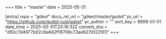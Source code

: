 +++
title = "master"
date = 2025-05-31

[extra]
repo = "gdext"
docs_rel_url = "gdext/master/godot"
pr_url = "https://github.com/godot-rust/gdext"
pr_author = ""
sort_key = 9999-01-01
date_time = 2025-05-31T23:18:32Z
commit_sha = "d92c7d4977b02c6a842f16708c73ae627d1225f3"
+++


